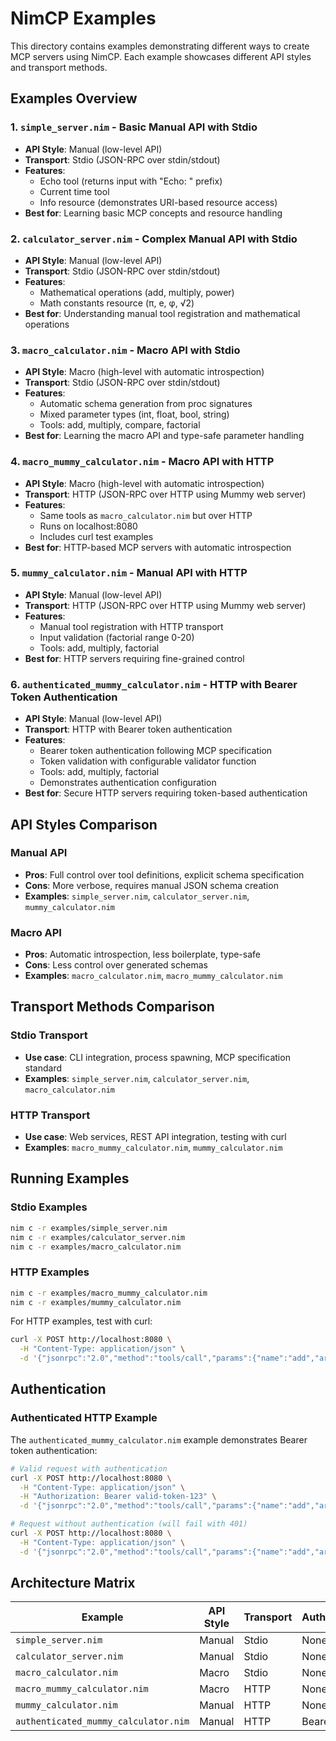 # NimCP Examples

This directory contains examples demonstrating different ways to create MCP servers using NimCP. Each example showcases different API styles and transport methods.

## Examples Overview

### 1. `simple_server.nim` - Basic Manual API with Stdio
- **API Style**: Manual (low-level API)
- **Transport**: Stdio (JSON-RPC over stdin/stdout)
- **Features**: 
  - Echo tool (returns input with "Echo: " prefix)
  - Current time tool
  - Info resource (demonstrates URI-based resource access)
- **Best for**: Learning basic MCP concepts and resource handling

### 2. `calculator_server.nim` - Complex Manual API with Stdio  
- **API Style**: Manual (low-level API)
- **Transport**: Stdio (JSON-RPC over stdin/stdout)
- **Features**:
  - Mathematical operations (add, multiply, power)
  - Math constants resource (π, e, φ, √2)
- **Best for**: Understanding manual tool registration and mathematical operations

### 3. `macro_calculator.nim` - Macro API with Stdio
- **API Style**: Macro (high-level with automatic introspection)
- **Transport**: Stdio (JSON-RPC over stdin/stdout)
- **Features**:
  - Automatic schema generation from proc signatures
  - Mixed parameter types (int, float, bool, string)
  - Tools: add, multiply, compare, factorial
- **Best for**: Learning the macro API and type-safe parameter handling

### 4. `macro_mummy_calculator.nim` - Macro API with HTTP
- **API Style**: Macro (high-level with automatic introspection)
- **Transport**: HTTP (JSON-RPC over HTTP using Mummy web server)
- **Features**:
  - Same tools as `macro_calculator.nim` but over HTTP
  - Runs on localhost:8080
  - Includes curl test examples
- **Best for**: HTTP-based MCP servers with automatic introspection

### 5. `mummy_calculator.nim` - Manual API with HTTP
- **API Style**: Manual (low-level API)
- **Transport**: HTTP (JSON-RPC over HTTP using Mummy web server)
- **Features**:
  - Manual tool registration with HTTP transport
  - Input validation (factorial range 0-20)
  - Tools: add, multiply, factorial
- **Best for**: HTTP servers requiring fine-grained control

### 6. `authenticated_mummy_calculator.nim` - HTTP with Bearer Token Authentication
- **API Style**: Manual (low-level API)
- **Transport**: HTTP with Bearer token authentication
- **Features**:
  - Bearer token authentication following MCP specification
  - Token validation with configurable validator function
  - Tools: add, multiply, factorial
  - Demonstrates authentication configuration
- **Best for**: Secure HTTP servers requiring token-based authentication

## API Styles Comparison

### Manual API
- **Pros**: Full control over tool definitions, explicit schema specification
- **Cons**: More verbose, requires manual JSON schema creation
- **Examples**: `simple_server.nim`, `calculator_server.nim`, `mummy_calculator.nim`

### Macro API  
- **Pros**: Automatic introspection, less boilerplate, type-safe
- **Cons**: Less control over generated schemas
- **Examples**: `macro_calculator.nim`, `macro_mummy_calculator.nim`

## Transport Methods Comparison

### Stdio Transport
- **Use case**: CLI integration, process spawning, MCP specification standard
- **Examples**: `simple_server.nim`, `calculator_server.nim`, `macro_calculator.nim`

### HTTP Transport
- **Use case**: Web services, REST API integration, testing with curl
- **Examples**: `macro_mummy_calculator.nim`, `mummy_calculator.nim`

## Running Examples

### Stdio Examples
```bash
nim c -r examples/simple_server.nim
nim c -r examples/calculator_server.nim  
nim c -r examples/macro_calculator.nim
```

### HTTP Examples
```bash
nim c -r examples/macro_mummy_calculator.nim
nim c -r examples/mummy_calculator.nim
```

For HTTP examples, test with curl:
```bash
curl -X POST http://localhost:8080 \
  -H "Content-Type: application/json" \
  -d '{"jsonrpc":"2.0","method":"tools/call","params":{"name":"add","arguments":{"a":5,"b":3}},"id":1}'
```

## Authentication

### Authenticated HTTP Example
The `authenticated_mummy_calculator.nim` example demonstrates Bearer token authentication:

```bash
# Valid request with authentication
curl -X POST http://localhost:8080 \
  -H "Content-Type: application/json" \
  -H "Authorization: Bearer valid-token-123" \
  -d '{"jsonrpc":"2.0","method":"tools/call","params":{"name":"add","arguments":{"a":5,"b":3}},"id":1}'

# Request without authentication (will fail with 401)
curl -X POST http://localhost:8080 \
  -H "Content-Type: application/json" \
  -d '{"jsonrpc":"2.0","method":"tools/call","params":{"name":"add","arguments":{"a":5,"b":3}},"id":1}'
```

## Architecture Matrix

| Example | API Style | Transport | Authentication | Complexity |
|---------|-----------|-----------|----------------|------------|
| `simple_server.nim` | Manual | Stdio | None | Basic |
| `calculator_server.nim` | Manual | Stdio | None | Intermediate |
| `macro_calculator.nim` | Macro | Stdio | None | Intermediate |
| `macro_mummy_calculator.nim` | Macro | HTTP | None | Intermediate |
| `mummy_calculator.nim` | Manual | HTTP | None | Advanced |
| `authenticated_mummy_calculator.nim` | Manual | HTTP | Bearer Token | Advanced |
